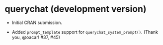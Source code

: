 # querychat (development version)

* Initial CRAN submission.

* Added `prompt_template` support for `querychat_system_prompt()`. (Thank you, @oacar! #37, #45)
